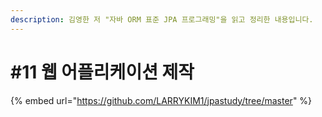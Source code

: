 ```yaml
---
description: 김영한 저 "자바 ORM 표준 JPA 프로그래밍"을 읽고 정리한 내용입니다.
---
```


# \#11 웹 어플리케이션 제작

{% embed url="https://github.com/LARRYKIM1/jpastudy/tree/master" %}



